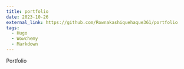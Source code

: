 ```yaml
---
title: portfolio
date: 2023-10-26
external_link: https://github.com/Rownakashiquehaque361/portfolio
tags:
  - Hugo
  - Wowchemy
  - Markdown
---
```


Portfolio

<!--more-->
